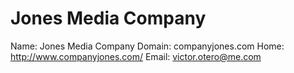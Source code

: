 
# Jones Media Company

Name: Jones Media Company
Domain: companyjones.com
Home: http://www.companyjones.com/
Email: victor.otero@me.com
